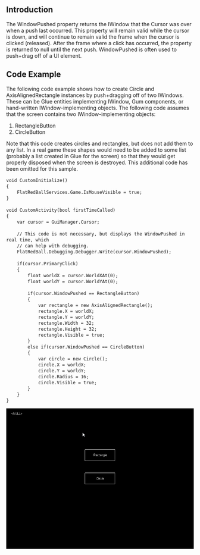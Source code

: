 ## Introduction

The WindowPushed property returns the IWindow that the Cursor was over when a push last occurred. This property will remain valid while the cursor is down, and will continue to remain valid the frame when the cursor is clicked (released). After the frame where a click has occurred, the property is returned to null until the next push. WindowPushed is often used to push+drag off of a UI element.

## Code Example

The following code example shows how to create Circle and AxisAlignedRectangle instances by push+dragging off of two IWindows. These can be Glue entities implementing IWindow, Gum components, or hand-written IWindow-implementing objects. The following code assumes that the screen contains two IWindow-implementing objects:

1.  RectangleButton
2.  CircleButton

Note that this code creates circles and rectangles, but does not add them to any list. In a real game these shapes would need to be added to some list (probably a list created in Glue for the screen) so that they would get properly disposed when the screen is destroyed. This additional code has been omitted for this sample.

``` lang:c#
void CustomInitialize()
{
    FlatRedBallServices.Game.IsMouseVisible = true;
}

void CustomActivity(bool firstTimeCalled)
{
    var cursor = GuiManager.Cursor;
    
    // This code is not necessary, but displays the WindowPushed in real time, which
    // can help with debugging.
    FlatRedBall.Debugging.Debugger.Write(cursor.WindowPushed);

    if(cursor.PrimaryClick)
    {
        float worldX = cursor.WorldXAt(0);
        float worldY = cursor.WorldYAt(0);

        if(cursor.WindowPushed == RectangleButton)
        {
            var rectangle = new AxisAlignedRectangle();
            rectangle.X = worldX;
            rectangle.Y = worldY;
            rectangle.Width = 32;
            rectangle.Height = 32;
            rectangle.Visible = true;
        }
        else if(cursor.WindowPushed == CircleButton)
        {
            var circle = new Circle();
            circle.X = worldX;
            circle.Y = worldY;
            circle.Radius = 16;
            circle.Visible = true;
        }
    }
}
```

[![](/media/2017-10-2017-10-25_08-24-45.gif)](/media/2017-10-2017-10-25_08-24-45.gif)
